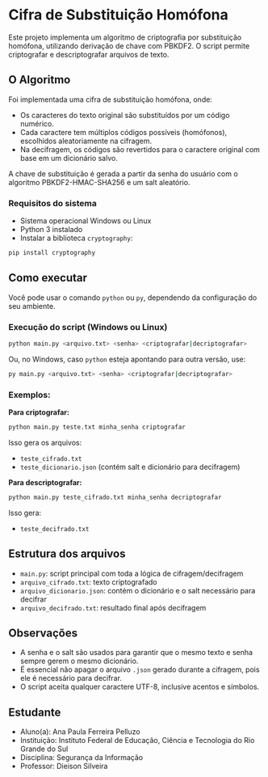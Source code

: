 
# Cifra de Substituição Homófona

Este projeto implementa um algoritmo de criptografia por substituição homófona, utilizando derivação de chave com PBKDF2. O script permite criptografar e descriptografar arquivos de texto.

## O Algoritmo 

Foi implementada uma cifra de substituição homófona, onde:
- Os caracteres do texto original são substituídos por um código numérico.
- Cada caractere tem múltiplos códigos possíveis (homófonos), escolhidos aleatoriamente na cifragem.
- Na decifragem, os códigos são revertidos para o caractere original com base em um dicionário salvo.

A chave de substituição é gerada a partir da senha do usuário com o algoritmo PBKDF2-HMAC-SHA256 e um salt aleatório.

### Requisitos do sistema

- Sistema operacional Windows ou Linux
- Python 3 instalado
- Instalar a biblioteca `cryptography`:
```bash
pip install cryptography
```

## Como executar

Você pode usar o comando `python` ou `py`, dependendo da configuração do seu ambiente.

### Execução do script (Windows ou Linux)

```bash
python main.py <arquivo.txt> <senha> <criptografar|decriptografar>
```

Ou, no Windows, caso `python` esteja apontando para outra versão, use:

```bash
py main.py <arquivo.txt> <senha> <criptografar|decriptografar>
```

### Exemplos:

**Para criptografar:**

```bash
python main.py teste.txt minha_senha criptografar
```

Isso gera os arquivos:
- `teste_cifrado.txt`
- `teste_dicionario.json` (contém salt e dicionário para decifragem)

**Para descriptografar:**

```bash
python main.py teste_cifrado.txt minha_senha decriptografar
```

Isso gera:
- `teste_decifrado.txt`

## Estrutura dos arquivos

- `main.py`: script principal com toda a lógica de cifragem/decifragem
- `arquivo_cifrado.txt`: texto criptografado
- `arquivo_dicionario.json`: contém o dicionário e o salt necessário para decifrar
- `arquivo_decifrado.txt`: resultado final após decifragem

## Observações

- A senha e o salt são usados para garantir que o mesmo texto e senha sempre gerem o mesmo dicionário.
- É essencial não apagar o arquivo `.json` gerado durante a cifragem, pois ele é necessário para decifrar.
- O script aceita qualquer caractere UTF-8, inclusive acentos e símbolos.

## Estudante

- Aluno(a): Ana Paula Ferreira Pelluzo  
- Instituição: Instituto Federal de Educação, Ciência e Tecnologia do Rio Grande do Sul 
- Disciplina: Segurança da Informação  
- Professor: Dieison Silveira
